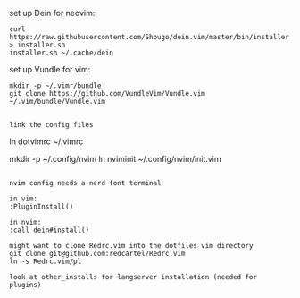 set up Dein for neovim:

```
curl https://raw.githubusercontent.com/Shougo/dein.vim/master/bin/installer.sh > installer.sh
installer.sh ~/.cache/dein
```

set up Vundle for vim:

```
mkdir -p ~/.vimr/bundle
git clone https://github.com/VundleVim/Vundle.vim ~/.vim/bundle/Vundle.vim


link the config files

```
ln dotvimrc ~/.vimrc

mkdir -p ~/.config/nvim
ln nviminit ~/.config/nvim/init.vim
```

nvim config needs a nerd font terminal

in vim:
:PluginInstall()

in nvim:
:call dein#install()

might want to clone Redrc.vim into the dotfiles vim directory
git clone git@github.com:redcartel/Redrc.vim
ln -s Redrc.vim/pl

look at other_installs for langserver installation (needed for plugins)
